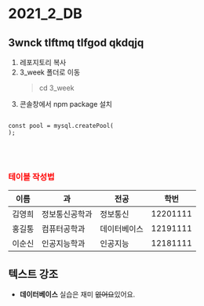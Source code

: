 # 2021_2_DB

## 3wnck tlftmq tlfgod qkdqjq
1. 레포지토리 복사
2. 3_week 폴더로 이동
    > cd 3_week
3. 콘솔창에서 npm package 설치

<pre>
<code>
const pool = mysql.createPool(
);
</code>
</pre>

<br>

### <span style="color:red"> 테이블 작성법 </span>

이름|과|전공|학번
---|---|---|---|
김영희|정보통신공학과|정보통신|12201111|
홍길통|컴퓨터공학과|데이터베이스|12191111|
이순신|인공지능학과|인공지능|12181111|

## 텍스트 강조
- **데이터베이스** 실습은 재미 ~~없어요~~있어요.